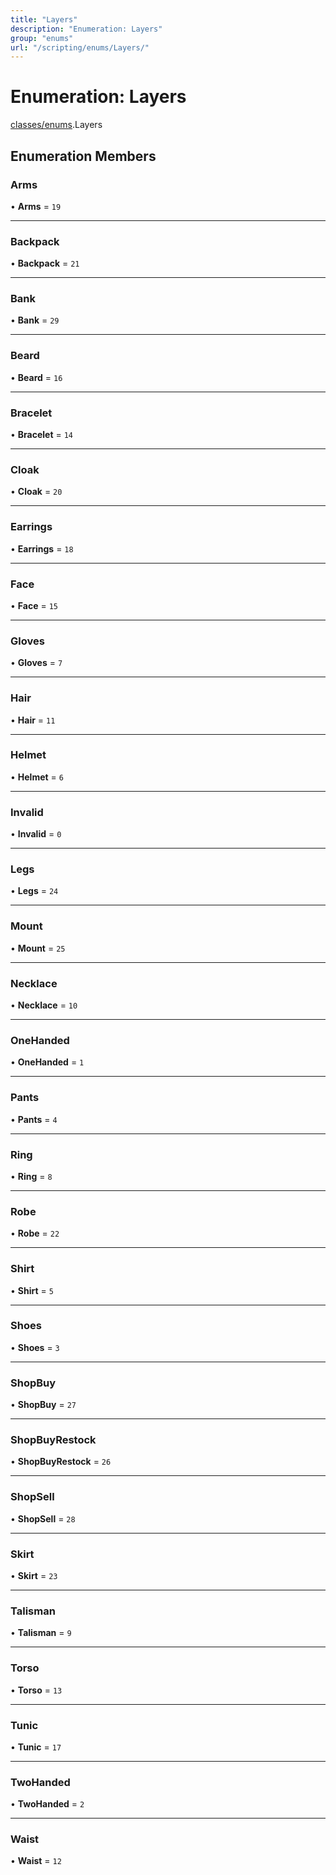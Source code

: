 ```yaml
---
title: "Layers"
description: "Enumeration: Layers"
group: "enums"
url: "/scripting/enums/Layers/"
---
```


# Enumeration: Layers

[classes/enums](/scripting/modules).Layers

## Enumeration Members

### Arms

• **Arms** = ``19``

___

### Backpack

• **Backpack** = ``21``

___

### Bank

• **Bank** = ``29``

___

### Beard

• **Beard** = ``16``

___

### Bracelet

• **Bracelet** = ``14``

___

### Cloak

• **Cloak** = ``20``

___

### Earrings

• **Earrings** = ``18``

___

### Face

• **Face** = ``15``

___

### Gloves

• **Gloves** = ``7``

___

### Hair

• **Hair** = ``11``

___

### Helmet

• **Helmet** = ``6``

___

### Invalid

• **Invalid** = ``0``

___

### Legs

• **Legs** = ``24``

___

### Mount

• **Mount** = ``25``

___

### Necklace

• **Necklace** = ``10``

___

### OneHanded

• **OneHanded** = ``1``

___

### Pants

• **Pants** = ``4``

___

### Ring

• **Ring** = ``8``

___

### Robe

• **Robe** = ``22``

___

### Shirt

• **Shirt** = ``5``

___

### Shoes

• **Shoes** = ``3``

___

### ShopBuy

• **ShopBuy** = ``27``

___

### ShopBuyRestock

• **ShopBuyRestock** = ``26``

___

### ShopSell

• **ShopSell** = ``28``

___

### Skirt

• **Skirt** = ``23``

___

### Talisman

• **Talisman** = ``9``

___

### Torso

• **Torso** = ``13``

___

### Tunic

• **Tunic** = ``17``

___

### TwoHanded

• **TwoHanded** = ``2``

___

### Waist

• **Waist** = ``12``
